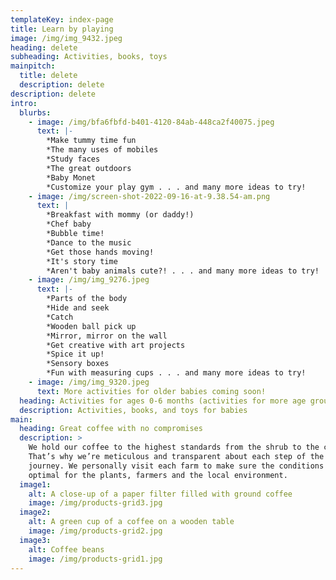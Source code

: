 ```yaml
---
templateKey: index-page
title: Learn by playing
image: /img/img_9432.jpeg
heading: delete
subheading: Activities, books, toys
mainpitch:
  title: delete
  description: delete
description: delete
intro:
  blurbs:
    - image: /img/bfa6fbfd-b401-4120-84ab-448ca2f40075.jpeg
      text: |-
        *Make tummy time fun 
        *The many uses of mobiles
        *Study faces
        *The great outdoors
        *Baby Monet
        *Customize your play gym . . . and many more ideas to try!
    - image: /img/screen-shot-2022-09-16-at-9.38.54-am.png
      text: |
        *Breakfast with mommy (or daddy!) 
        *Chef baby
        *Bubble time!
        *Dance to the music
        *Get those hands moving!
        *It's story time
        *Aren't baby animals cute?! . . . and many more ideas to try!
    - image: /img/img_9276.jpeg
      text: |-
        *Parts of the body 
        *Hide and seek
        *Catch
        *Wooden ball pick up
        *Mirror, mirror on the wall
        *Get creative with art projects
        *Spice it up!
        *Sensory boxes
        *Fun with measuring cups . . . and many more ideas to try!
    - image: /img/img_9320.jpeg
      text: More activities for older babies coming soon!
  heading: Activities for ages 0-6 months (activities for more age groups coming soon!)
  description: Activities, books, and toys for babies
main:
  heading: Great coffee with no compromises
  description: >
    We hold our coffee to the highest standards from the shrub to the cup.
    That’s why we’re meticulous and transparent about each step of the coffee’s
    journey. We personally visit each farm to make sure the conditions are
    optimal for the plants, farmers and the local environment.
  image1:
    alt: A close-up of a paper filter filled with ground coffee
    image: /img/products-grid3.jpg
  image2:
    alt: A green cup of a coffee on a wooden table
    image: /img/products-grid2.jpg
  image3:
    alt: Coffee beans
    image: /img/products-grid1.jpg
---
```

